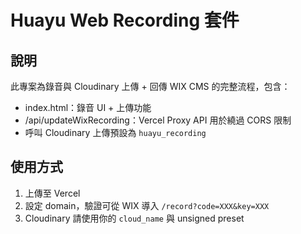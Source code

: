 # Huayu Web Recording 套件

## 說明
此專案為錄音與 Cloudinary 上傳 + 回傳 WIX CMS 的完整流程，包含：

- index.html：錄音 UI + 上傳功能
- /api/updateWixRecording：Vercel Proxy API 用於繞過 CORS 限制
- 呼叫 Cloudinary 上傳預設為 `huayu_recording`

## 使用方式
1. 上傳至 Vercel
2. 設定 domain，驗證可從 WIX 導入 `/record?code=XXX&key=XXX`
3. Cloudinary 請使用你的 `cloud_name` 與 unsigned preset
